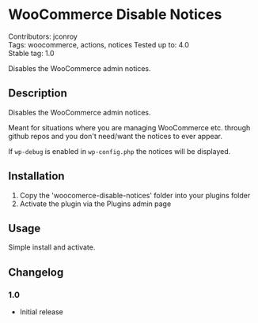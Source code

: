 # WooCommerce Disable Notices

Contributors: jconroy    
Tags: woocommerce, actions, notices
Tested up to: 4.0  
Stable tag: 1.0

Disables the WooCommerce admin notices.

## Description ##

Disables the WooCommerce admin notices. 

Meant for situations where you are managing WooCommerce etc. through github repos and you don't need/want the notices to ever appear.

If `wp-debug` is enabled in `wp-config.php` the notices will be displayed.

## Installation ##

1. Copy the 'woocomerce-disable-notices' folder into your plugins folder
2. Activate the plugin via the Plugins admin page

## Usage ##

Simple install and activate.

## Changelog ##

### 1.0 ###
* Initial release